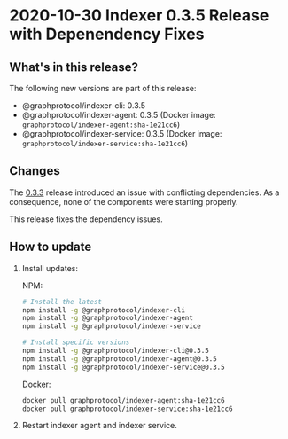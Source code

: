 # 2020-10-30 Indexer 0.3.5 Release with Depenendency Fixes

## What's in this release?

The following new versions are part of this release:

- @graphprotocol/indexer-cli: 0.3.5
- @graphprotocol/indexer-agent: 0.3.5 (Docker image: `graphprotocol/indexer-agent:sha-1e21cc6`)
- @graphprotocol/indexer-service: 0.3.5 (Docker image: `graphprotocol/indexer-service:sha-1e21cc6`)

## Changes

The [0.3.3](./2020-10-28-indexer-release-v0.3.3.md) release introduced an
issue with conflicting dependencies. As a consequence, none of the components
were starting properly.

This release fixes the dependency issues.

## How to update

1. Install updates:

   NPM:

   ```sh
   # Install the latest
   npm install -g @graphprotocol/indexer-cli
   npm install -g @graphprotocol/indexer-agent
   npm install -g @graphprotocol/indexer-service

   # Install specific versions
   npm install -g @graphprotocol/indexer-cli@0.3.5
   npm install -g @graphprotocol/indexer-agent@0.3.5
   npm install -g @graphprotocol/indexer-service@0.3.5
   ```

   Docker:

   ```sh
   docker pull graphprotocol/indexer-agent:sha-1e21cc6
   docker pull graphprotocol/indexer-service:sha-1e21cc6
   ```

2. Restart indexer agent and indexer service.

